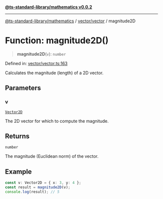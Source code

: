 [**@ts-standard-library/mathematics v0.0.2**](../../../README.md)

***

[@ts-standard-library/mathematics](../../../README.md) / [vector/vector](../README.md) / magnitude2D

# Function: magnitude2D()

> **magnitude2D**(`v`): `number`

Defined in: [vector/vector.ts:163](https://github.com/gabaudette/ts-stdlib/blob/725aff52e6f28b9942b278b955914b3ace9f325c/packages/mathematics/src/vector/vector.ts#L163)

Calculates the magnitude (length) of a 2D vector.

## Parameters

### v

[`Vector2D`](../type-aliases/Vector2D.md)

The 2D vector for which to compute the magnitude.

## Returns

`number`

The magnitude (Euclidean norm) of the vector.

## Example

```ts
const v: Vector2D = { x: 3, y: 4 };
const result = magnitude2D(v);
console.log(result); // 5
```
